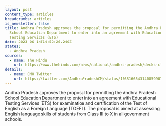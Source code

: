 ```yaml
---
layout: post
content_type: articles
breadcrumbs: articles
is_newsletter: false
title: Andhra Pradesh approves the proposal for permitting the Andhra Pradesh
  School Education Department to enter into an agreement with Educational
  Testing Services (ETS)
date: 2023-06-14T14:52:26.240Z
states:
  - Andhra Pradesh
sources:
  - name: The Hindu
    url: https://www.thehindu.com/news/national/andhra-pradesh/decks-cleared-for-toefl-training-to-students-from-class-3-in-government-schools-of-andhra-pradesh/article66942732.ece
details:
  - name: CMO Twitter
    url: https://twitter.com/AndhraPradeshCM/status/1668166543140859907?
---
```

Andhra Pradesh approves the proposal for permitting the Andhra Pradesh School Education Department to enter into an agreement with Educational Testing Services (ETS) for examination and certification of the Test of English as a Foreign Language (TOEFL). The proposal is aimed at assessing English language skills of students from Class III to X in all government schools.
